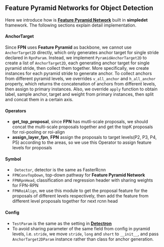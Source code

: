 ## Feature Pyramid Networks for Object Detection

Here we introduce how is [**Feature Pyramid Network**](https://arxiv.org/abs/1612.03144) built in **simpledet** framework. The following sections explain detail implementation.

#### AnchorTarget

Since **FPN** uses **Feature Pyramid** as backbone,  we cannot use ```AnchorTarget2D``` directly, which only generates anchor target for single stride declared in ```RpnParam```. Instead, we implement ```PyramidAnchorTarget2D``` to create a list of ```AnchorTarget2D```, each generating anchor target for single pyramid stride, then collect them together. More specifically, we create instances for each pyramid stride to generate anchor. To collect anchors from different pyramid levels, we overrides ```v_all_anchor``` and ```h_all_anchor``` property, which returns the concatenation of anchors from different levels, then assign to primary instances. Also, we override ```apply``` function to obtain label, sample anchor, target and weight from primary instances, then split and concat them in a certain axis.

#### Operators

- **get_top_proposal**, since **FPN** has mutli-scale proposals, we should concat the multi-scale proposals together and get the topK proposals for roi-pooling or roi-align
- **assign_layer_fpn**, **FPN** assign the proposals to target levels(P2, P3, P4, P5) according to the areas, so we use this Operator to assign feature levels for proposals


#### Symbol

- ``` Detector```, detector is the same as FasterRcnn
- ```FPNConvTopDown```, top-down pathway for **Feature Pyramid Network**
- ```FPNRpnHead```, classification and regression header with sharing weights for FPN-RPN
- ```FPNRoiAlign```, we use this module to get the proposal feature for the proposals of different levels respectively, then add the feature from different level proposals together for next rcnn head

#### Config

- ```TestParam``` is the same as the setting in [**Detectron**](https://github.com/facebookresearch/Detectron/blob/master/MODEL_ZOO.md)
- To avoid sharing parameter of the same field from config in pyramid levels, i.e. ```stride```, we move ```stride```, ```long``` and ```short``` to ```__init__```, and pass ```AnchorTarget2DParam``` instance rather than class for anchor generation.
